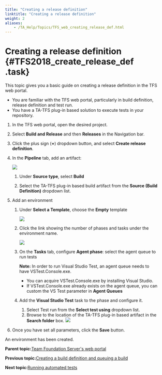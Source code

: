 ```yaml
--- 
title: "Creating a release definition"
linktitle: "Creating a release definition"
weight: 2
aliases: 
    - /TA_Help/Topics/TFS_web_creating_release_def.html
---
```

# Creating a release definition {#TFS2018_create_release_def .task}

This topic gives you a basic guide on creating a release definition in the TFS web portal.

-   You are familiar with the TFS web portal, particularly in build definition, release definition and test run.
-   You have a TA-TFS plug-in based solution to execute tests in your repository.

1.  In the TFS web portal, open the desired project.

2.  Select **Build and Release** and then **Releases** in the Navigation bar.

3.  Click the plus sign \(**+**\) dropdown button, and select **Create release definition**.

4.  In the **Pipeline** tab, add an artifact:

    ![](../Images/TFS2018_release_def_add_artifact.png)

    1.  Under **Source type**, select **Build**

    2.  Select the TA-TFS plug-in based build artifact from the **Source \(Build Definition\)** dropdown list.

5.  Add an environment

    1.  Under **Select a Template**, choose the **Empty** template

        ![](../Images/TFS2018_release_def_select_template.png)

    2.  Click the link showing the number of phases and tasks under the environment name.

        ![](../Images/TFS2018_release_def_env.png)

    3.  On the **Tasks** tab, configure **Agent phase**: select the agent queue to run tests

        **Note:** In order to run Visual Studio Test, an agent queue needs to have VSTest.Console.exe.

        -   You can acquire VSTest.Console.exe by installing Visual Studio.
        -   If VSTest.Console.exe already exists on the agent queue, you can custom the VS Test parameter in **Agent Queues**
    4.  Add the **Visual Studio Test** task to the phase and configure it.

        1.  Select Test run from the **Select test using** dropdown list.
        2.  Browse to the location of the TA-TFS plug-in based artifact in the **Search folder** box.
        ![](../Images/TFS2018_release_def_add_tasks_to_env.png)

6.  Once you have set all parameters, click the **Save** button.


An environment has been created.

**Parent topic:**[Team Foundation Server's web portal](../../TA_Help/Topics/TFS_web_automated_testing.html)

**Previous topic:**[Creating a build definition and queuing a build](../../TA_Help/Topics/TFS_web_creating_and_queuing_build.html)

**Next topic:**[Running automated tests](../../TA_Help/Topics/TFS_web_runnning_automated_tests.html)

